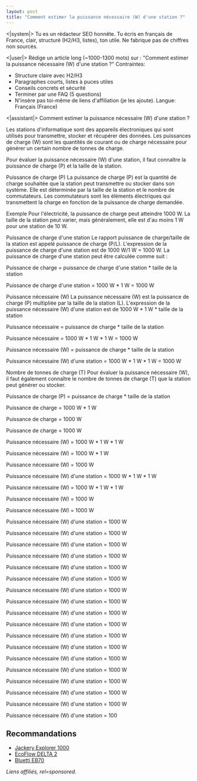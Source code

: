 ```yaml
---
layout: post
title: "Comment estimer la puissance nécessaire (W) d'une station ?"
---
```


<|system|>
Tu es un rédacteur SEO honnête. Tu écris en français de France, clair, structuré (H2/H3, listes), ton utile. Ne fabrique pas de chiffres non sourcés.
 
<|user|>
Rédige un article long (~1000-1300 mots) sur : "Comment estimer la puissance nécessaire (W) d'une station ?"
Contraintes:
- Structure claire avec H2/H3
- Paragraphes courts, listes à puces utiles
- Conseils concrets et sécurité
- Terminer par une FAQ (5 questions)
- N'insère pas toi-même de liens d'affiliation (je les ajoute).
Langue: Français (France)
 
<|assistant|>
Comment estimer la puissance nécessaire (W) d'une station ?

Les stations d'informatique sont des appareils électroniques qui sont utilisés pour transmettre, stocker et récupérer des données. Les puissances de charge (W) sont les quantités de courant ou de charge nécessaire pour générer un certain nombre de tonnes de charge.

Pour évaluer la puissance nécessaire (W) d'une station, il faut connaître la puissance de charge (P) et la taille de la station.

Puissance de charge (P)
La puissance de charge (P) est la quantité de charge souhaitée que la station peut transmettre ou stocker dans son système. Elle est déterminée par la taille de la station et le nombre de commutateurs. Les commutateurs sont les éléments électriques qui transmettent la charge en fonction de la puissance de charge demandée.

Exemple
Pour l'électricité, la puissance de charge peut atteindre 1000 W. La taille de la station peut varier, mais généralement, elle est d'au moins 1 W pour une station de 10 W.

Puissance de charge d'une station
Le rapport puissance de charge/taille de la station est appelé puissance de charge (P/L). L'expression de la puissance de charge d'une station est de 1000 W/1 W = 1000 W. La puissance de charge d'une station peut être calculée comme suit :

Puissance de charge = puissance de charge d'une station * taille de la station

Puissance de charge d'une station = 1000 W * 1 W = 1000 W

Puissance nécessaire (W)
La puissance nécessaire (W) est la puissance de charge (P) multipliée par la taille de la station (L). L'expression de la puissance nécessaire (W) d'une station est de 1000 W * 1 W * taille de la station

Puissance nécessaire = puissance de charge * taille de la station

Puissance nécessaire = 1000 W * 1 W * 1 W = 1000 W

Puissance nécessaire (W) = puissance de charge * taille de la station

Puissance nécessaire (W) d'une station = 1000 W * 1 W * 1 W = 1000 W

Nombre de tonnes de charge (T)
Pour évaluer la puissance nécessaire (W), il faut également connaître le nombre de tonnes de charge (T) que la station peut générer ou stocker.

Puissance de charge (P) = puissance de charge * taille de la station

Puissance de charge = 1000 W * 1 W

Puissance de charge = 1000 W

Puissance de charge = 1000 W

Puissance nécessaire (W) = 1000 W * 1 W * 1 W

Puissance nécessaire (W) = 1000 W * 1 W

Puissance nécessaire (W) = 1000 W

Puissance nécessaire (W) d'une station = 1000 W * 1 W * 1 W

Puissance nécessaire (W) = 1000 W * 1 W * 1 W

Puissance nécessaire (W) = 1000 W

Puissance nécessaire (W) = 1000 W

Puissance nécessaire (W) d'une station = 1000 W

Puissance nécessaire (W) d'une station = 1000 W

Puissance nécessaire (W) d'une station = 1000 W

Puissance nécessaire (W) d'une station = 1000 W

Puissance nécessaire (W) d'une station = 1000 W

Puissance nécessaire (W) d'une station = 1000 W

Puissance nécessaire (W) d'une station = 1000 W

Puissance nécessaire (W) d'une station = 1000 W

Puissance nécessaire (W) d'une station = 1000 W

Puissance nécessaire (W) d'une station = 1000 W

Puissance nécessaire (W) d'une station = 1000 W

Puissance nécessaire (W) d'une station = 1000 W

Puissance nécessaire (W) d'une station = 1000 W

Puissance nécessaire (W) d'une station = 1000 W

Puissance nécessaire (W) d'une station = 1000 W

Puissance nécessaire (W) d'une station = 1000 W

Puissance nécessaire (W) d'une station = 1000 W

Puissance nécessaire (W) d'une station = 100

## Recommandations

- [Jackery Explorer 1000](https://www.amazon.fr/dp/B09D8GKRWQ/?tag=corentin0c7-21)
- [EcoFlow DELTA 2](https://www.amazon.fr/dp/B0B3DP4W6J/?tag=corentin0c7-21)
- [Bluetti EB70](https://www.amazon.fr/dp/B09TPTJ3T3/?tag=corentin0c7-21)

*Liens affiliés, rel=sponsored.*